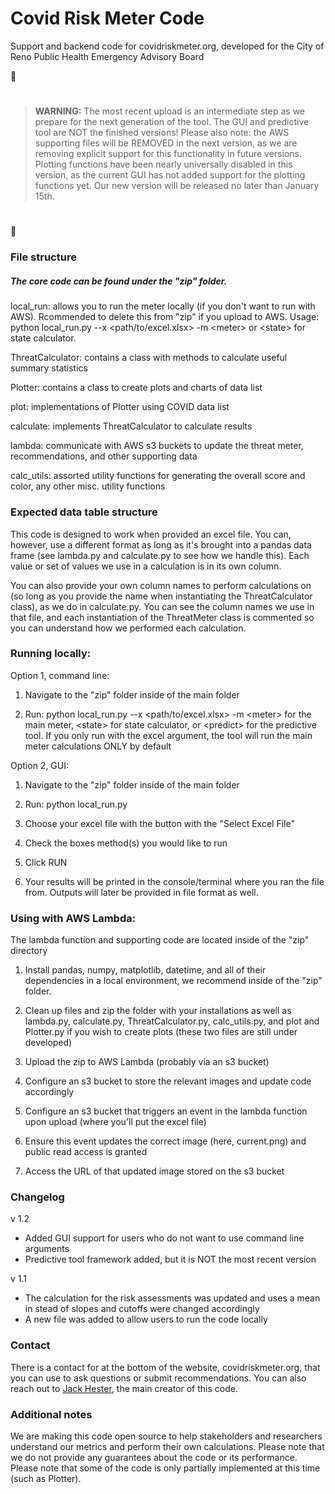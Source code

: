 # Covid Risk Meter Code

Support and backend code for covidriskmeter.org, developed for the City of Reno Public Health Emergency Advisory Board

&#x1F534;
>#
>**WARNING:** The most recent upload is an intermediate step as we prepare for the next generation of the tool. The GUI and predictive tool are NOT the finished versions! Please also note: the AWS supporting files will be REMOVED in the next version, as we are removing explicit support for this functionality in future versions. Plotting functions have been nearly universally disabled in this version, as the current GUI has not added support for the plotting functions yet. Our new version will be released no later than January 15th.
>#
&#x1F534;

### File structure

##### The core code can be found under the "zip" folder.

local_run: allows you to run the meter locally (if you don't want to run with AWS). Rcommended to delete this from "zip" if you upload to AWS. Usage: python local_run.py --x &lt;path/to/excel.xlsx> -m &lt;meter> or &lt;state> for state calculator.

ThreatCalculator: contains a class with methods to calculate useful summary statistics

Plotter: contains a class to create plots and charts of data list

plot: implementations of Plotter using COVID data list

calculate: implements ThreatCalculator to calculate results

lambda: communicate with AWS s3 buckets to update the threat meter, recommendations, and other supporting data

calc_utils: assorted utility functions for generating the overall score and color, any other misc. utility functions

### Expected data table structure

This code is designed to work when provided an excel file. You can, however, use a different format as long as it's brought into a pandas data frame (see lambda.py and calculate.py to see how we handle this). Each value or set of values we use in a calculation is in its own column.

You can also provide your own column names to perform calculations on (so long as you provide the name when instantiating the ThreatCalculator class), as we do in calculate.py. You can see the column names we use in that file, and each instantiation of the ThreatMeter class is commented so you can understand how we performed each calculation.

### Running locally:

Option 1, command line:

1. Navigate to the "zip" folder inside of the main folder

2. Run: python local_run.py --x &lt;path/to/excel.xlsx> -m &lt;meter> for the main meter, &lt;state> for state calculator, or &lt;predict> for the predictive tool. If you only run with the excel argument, the tool will run the main meter calculations ONLY by default

Option 2, GUI:

1. Navigate to the "zip" folder inside of the main folder

2. Run: python local_run.py

3. Choose your excel file with the button with the "Select Excel File"

4. Check the boxes method(s) you would like to run

5. Click RUN

6. Your results will be printed in the console/terminal where you ran the file from. Outputs will later be provided in file format as well.

### Using with AWS Lambda:

The lambda function and supporting code are located inside of the "zip" directory

1. Install pandas, numpy, matplotlib, datetime, and all of their dependencies in a local environment, we recommend inside of the "zip" folder.

2. Clean up files and zip the folder with your installations as well as lambda.py, calculate.py, ThreatCalculator.py, calc_utils.py, and plot and Plotter.py if you wish to create plots (these two files are still under developed)

3. Upload the zip to AWS Lambda (probably via an s3 bucket)

4. Configure an s3 bucket to store the relevant images and update code accordingly

5. Configure an s3 bucket that triggers an event in the lambda function upon upload (where you'll put the excel file)

6. Ensure this event updates the correct image (here, current.png) and public read access is granted

7. Access the URL of that updated image stored on the s3 bucket

### Changelog

v 1.2
- Added GUI support for users who do not want to use command line arguments
- Predictive tool framework added, but it is NOT the most recent version

v 1.1
- The calculation for the risk assessments was updated and uses a mean in stead of slopes and cutoffs were changed accordingly
- A new file was added to allow users to run the code locally

### Contact

There is a contact for at the bottom of the website, covidriskmeter.org, that you can use to ask questions or submit recommendations. You can also reach out to <a href="https://jackhester.com/contact.html">Jack Hester</a>, the main creator of this code.

### Additional notes

We are making this code open source to help stakeholders and researchers understand our metrics and perform their own calculations. Please note that we do not provide any guarantees about the code or its performance. Please note that some of the code is only partially implemented at this time (such as Plotter).
